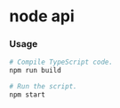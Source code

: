 # node api

### Usage

```bash
# Compile TypeScript code.
npm run build

# Run the script.
npm start
```
